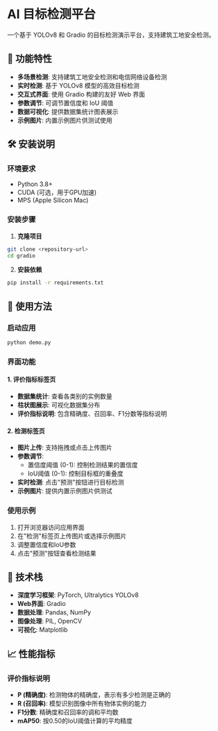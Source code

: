 # AI 目标检测平台

一个基于 YOLOv8 和 Gradio 的目标检测演示平台，支持建筑工地安全检测。

## 🚀 功能特性

- **多场景检测**: 支持建筑工地安全检测和电信网络设备检测
- **实时检测**: 基于 YOLOv8 模型的高效目标检测
- **交互式界面**: 使用 Gradio 构建的友好 Web 界面
- **参数调节**: 可调节置信度和 IoU 阈值
- **数据可视化**: 提供数据集统计图表展示
- **示例图片**: 内置示例图片供测试使用

## 🛠️ 安装说明

### 环境要求
- Python 3.8+
- CUDA (可选，用于GPU加速)
- MPS (Apple Silicon Mac)

### 安装步骤

1. **克隆项目**
```bash
git clone <repository-url>
cd gradio
```

2. **安装依赖**
```bash
pip install -r requirements.txt
```

## 🎯 使用方法

### 启动应用
```bash
python demo.py
```

### 界面功能

#### 1. 评价指标标签页
- **数据集统计**: 查看各类别的实例数量
- **柱状图展示**: 可视化数据集分布
- **评价指标说明**: 包含精确度、召回率、F1分数等指标说明

#### 2. 检测标签页
- **图片上传**: 支持拖拽或点击上传图片
- **参数调节**:
  - 置信度阈值 (0-1): 控制检测结果的置信度
  - IoU阈值 (0-1): 控制目标框的重叠度
- **实时检测**: 点击"预测"按钮进行目标检测
- **示例图片**: 提供内置示例图片供测试

### 使用示例

1. 打开浏览器访问应用界面
2. 在"检测"标签页上传图片或选择示例图片
3. 调整置信度和IoU参数
4. 点击"预测"按钮查看检测结果

## 🔧 技术栈

- **深度学习框架**: PyTorch, Ultralytics YOLOv8
- **Web界面**: Gradio
- **数据处理**: Pandas, NumPy
- **图像处理**: PIL, OpenCV
- **可视化**: Matplotlib

## 📈 性能指标

### 评价指标说明
- **P (精确度)**: 检测物体的精确度，表示有多少检测是正确的
- **R (召回率)**: 模型识别图像中所有物体实例的能力
- **F1分数**: 精确度和召回率的调和平均数
- **mAP50**: 按0.50的IoU阈值计算的平均精度
